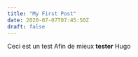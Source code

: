 ```yaml
---
title: "My First Post"
date: 2020-07-07T07:45:50Z
draft: false
---
```


Ceci est un test
Afin de mieux **tester** Hugo
